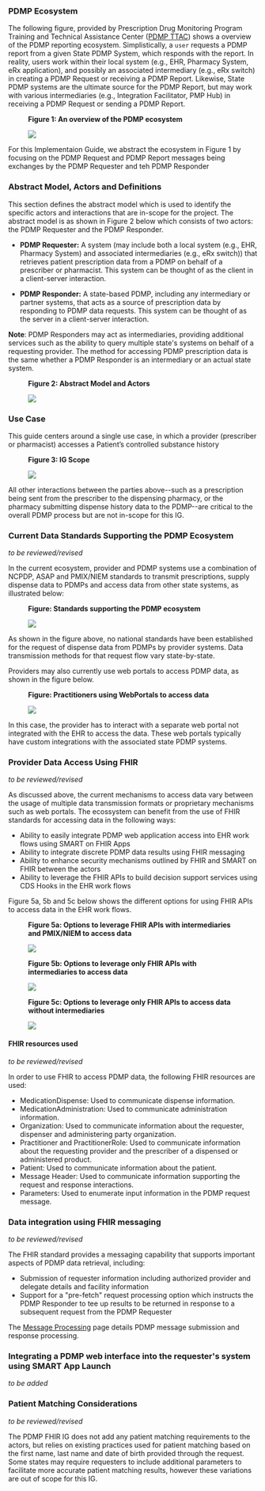 ### PDMP Ecosystem

The following figure, provided by Prescription Drug Monitoring Program Training and Technical Assistance Center ([PDMP TTAC](https://www.pdmpassist.org)) shows a overview of the PDMP reporting ecosystem.  Simplistically, a `user` requests a PDMP report from a given State PDMP System, which responds with the report.  In reality, users work within their local system (e.g., EHR, Pharmacy System, eRx application), and possibly an associated intermediary (e.g., eRx switch) in creating a PDMP Request or receiving a PDMP Report.  Likewise, State PDMP systems are the ultimate source for the PDMP Report, but may work with various intermediaries (e.g., Integration Facilitator, PMP Hub) in receiving a PDMP Request or sending a PDMP Report.

<div>
<figure class="figure">
<figcaption class="figure-caption"><strong>Figure 1: An overview of the PDMP ecosystem</strong></figcaption>
  <p>
  <img src="pdmp-ecosystem-small.png" style="float:none">  
  </p>
</figure>
</div>

For this Implementaion Guide, we abstract the ecosystem in Figure 1 by focusing on the PDMP Request and PDMP Report messages being exchanges by the PDMP Requester and teh PDMP Responder

### Abstract Model, Actors and Definitions

This section defines the abstract model which is used to identify the specific actors and interactions that are in-scope for the project. The abstract model is as shown in Figure 2 below which consists of two actors: the PDMP Requester and the PDMP Responder.

- **PDMP Requester:** A system (may include both a local system (e.g., EHR, Pharmacy System) and associated intermediaries (e.g., eRx switch)) that retrieves patient prescription data from a PDMP on behalf of a prescriber or pharmacist. This system can be thought of as the client in a client-server interaction.  

- **PDMP Responder:** A state-based PDMP, including any intermediary or partner systems, that acts as a source of prescription data by responding to PDMP data requests. This system can be thought of as the server in a client-server interaction.

**Note**: PDMP Responders may act as intermediaries, providing additional services such as the ability to query multiple state's systems on behalf of a requesting provider. The method for accessing PDMP prescription data is the same whether a PDMP Responder is an intermediary or an actual state system.

<div>
<figure class="figure">
<figcaption class="figure-caption"><strong>Figure 2:  Abstract Model and Actors</strong></figcaption>
  <p>
  <img src="abstract-model.png" style="float:none">  
  </p>
</figure>
</div>
<p></p>

### Use Case
This guide centers around a single use case, in which a provider (prescriber or pharmacist) accesses a Patient’s controlled substance history

<div>
<figure class="figure">
<figcaption class="figure-caption"><strong>Figure 3: IG Scope</strong></figcaption>
  <p>
  <img src="pdmp-overview-scope.png" style="float:none">  
  </p>
</figure>
</div>

All other interactions between the parties above--such as a prescription being sent from the prescriber to the dispensing pharmacy, or the pharmacy submitting dispense history data to the PDMP--are critical to the overall PDMP process but are not in-scope for this IG. 



### Current Data Standards Supporting the PDMP Ecosystem

_to be reviewed/revised_

In the current ecosystem, provider and PDMP systems use a combination of NCPDP, ASAP and PMIX/NIEM standards to transmit prescriptions, supply dispense data to PDMPs and access data from other state systems, as illustrated below:

<div>
<figure class="figure">
<figcaption class="figure-caption"><strong>Figure: Standards supporting the PDMP ecosystem</strong></figcaption>
  <p>
  <img src="pdmp-overview-standards.png" style="float:none">  
  </p>
</figure>
</div>

As shown in the figure above, no national standards have been established for the request of dispense data from PDMPs by provider systems. Data transmission methods for that request flow vary state-by-state.

Providers may also currently use web portals to access PDMP data, as shown in the figure below. 

<div>
<figure class="figure">
<figcaption class="figure-caption"><strong>Figure: Practitioners using WebPortals to access  data</strong></figcaption>
  <p>
  <img src="pdmp-data-access-2.png" style="float:none">  
  </p>
</figure>
</div>

In this case, the provider has to interact with a separate web portal not integrated with the EHR to access the  data. These web portals typically have custom integrations with the associated state PDMP systems. 
<p></p>

### Provider Data Access Using FHIR

_to be reviewed/revised_

As discussed above, the current mechanisms to access data vary between the usage of multiple data transmission formats or proprietary mechanisms such as web portals. The  ecossystem can benefit from the use of FHIR standards for accessing  data in the following ways:

* Ability to easily integrate PDMP web application access into EHR work flows using SMART on FHIR Apps
* Ability to integrate discrete PDMP data results using FHIR messaging
* Ability to enhance security mechanisms outlined by FHIR and SMART on FHIR between the  actors
* Ability to leverage the  FHIR APIs to build decision support services using CDS Hooks in the EHR work flows

Figure 5a, 5b and 5c below shows the different options for using FHIR APIs to access  data in the EHR work flows.

<div>
<figure class="figure">
<figcaption class="figure-caption"><strong>Figure 5a: Options to leverage FHIR APIs with intermediaries and PMIX/NIEM to access  data</strong></figcaption>
  <p>
  <img src="pdmp-data-access-fhir-1.png" style="float:none">  
  </p>
</figure>
</div>

<div>
<figure class="figure">
<figcaption class="figure-caption"><strong>Figure 5b: Options to leverage only FHIR APIs with intermediaries to access  data</strong></figcaption>
  <p>
  <img src="pdmp-data-access-fhir-2.png" style="float:none">  
  </p>
</figure>
</div>

<div>
<figure class="figure">
<figcaption class="figure-caption"><strong>Figure 5c: Options to leverage only FHIR APIs to access  data without intermediaries</strong></figcaption>
  <p>
  <img src="pdmp-data-access-fhir-3.png" style="float:none">  
  </p>
</figure>
</div>


#### FHIR resources used

_to be reviewed/revised_

In order to use FHIR to access PDMP data, the following FHIR resources are used:

* MedicationDispense: Used to communicate dispense information.
* MedicationAdministration: Used to communicate administration information.
* Organization: Used to communicate information about the requester, dispenser and administering party organization.
* Practitioner and PractitionerRole: Used to communicate information about the requesting provider and the prescriber of a dispensed or administered product.
* Patient: Used to communicate information about the patient.
* Message Header: Used to communicate information supporting the request and response interactions.
* Parameters: Used to enumerate input information in the PDMP request message.


### Data integration using FHIR messaging

_to be reviewed/revised_

The FHIR standard provides a messaging capability that supports important aspects of PDMP data retrieval, including:

- Submission of requester information including authorized provider and delegate details and facility information
- Support for a "pre-fetch" request processing option which instructs the PDMP Responder to tee up results to be returned in response to a subsequent request from the PDMP Requester

The [Message Processing](message-processing.html) page details PDMP message submission and response processing.


### Integrating a PDMP web interface into the requester's system using SMART App Launch

_to be added_


### Patient Matching Considerations

_to be reviewed/revised_

The PDMP FHIR IG does not add any patient matching requirements to the  actors, but relies on existing practices used for patient matching based on the first name, last name and date of birth provided through the request. Some states may require requesters to include additional parameters to facilitate more accurate patient matching results, however these variations are out of scope for this IG.


<br>

